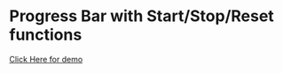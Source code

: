 # Progress Bar with Start/Stop/Reset functions
[Click Here for demo](https://isumtk-progress-bar.vercel.app/)

